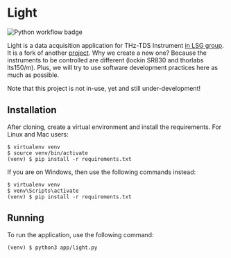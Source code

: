 # Light

![Python workflow badge](https://github.com/earik87/light/actions/workflows/python-app.yml/badge.svg?event=push)

Light is a data acquisition application for THz-TDS Instrument [in LSG group](https://users.metu.edu.tr/eokan/index.html). It is a fork of another [project](https://github.com/cbuhl/THzInstrumentControl). Why we create a new one? Because the instruments to be controlled are different (lockin SR830 and thorlabs lts150/m). Plus, we will try to use software development practices here as much as possible. 

Note that this project is not in-use, yet and still under-development!

## Installation

After cloning, create a virtual environment and install the requirements. For Linux and Mac users:

    $ virtualenv venv
    $ source venv/bin/activate
    (venv) $ pip install -r requirements.txt

If you are on Windows, then use the following commands instead:

    $ virtualenv venv
    $ venv\Scripts\activate
    (venv) $ pip install -r requirements.txt

## Running

To run the application, use the following command:

    (venv) $ python3 app/light.py

